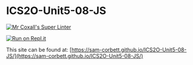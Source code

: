 # ICS2O-Unit5-08-JS

[![Mr Coxall's Super Linter](https://github.com/sam-corbett/ICS2O-Unit5-08-JS/workflows/Mr%20Coxall's%20Super%20Linter/badge.svg)](https://github.com/sam-corbett/ICS2O-Unit5-08-JS/actions)

[![Run on Repl.it](https://repl.it/badge/github/sam-corbett/ICS2O-Unit5-08-JS)](https://repl.it/github/sam-corbett/ICS2O-Unit5-08-JS)

This site can be found at: [https://sam-corbett.github.io/ICS2O-Unit5-08-JS/](https://sam-corbett.github.io/ICS2O-Unit5-08-JS/)
